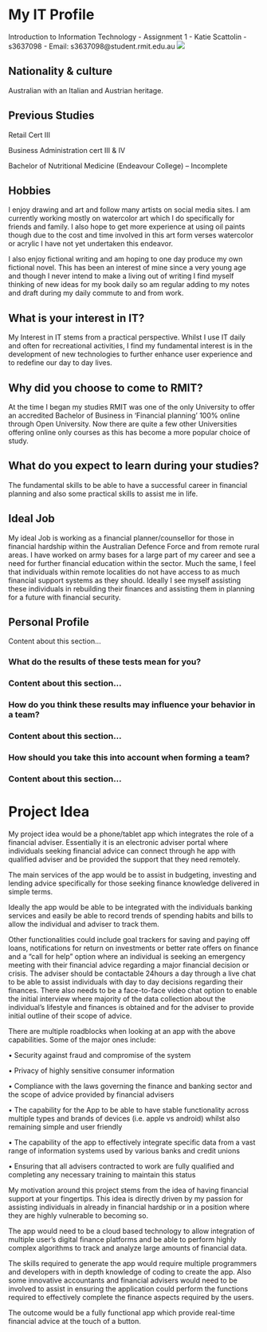 <!DOCTYPE html>
<html>
<head>
<title>Assignment 1</title>
</head>
<body>
<h1>My IT Profile</h1> 
  Introduction to Information Technology - Assignment 1 - Katie Scattolin - s3637098 -
Email: s3637098@student.rmit.edu.au
 
 <img src= "https://scontent.fmel3-1.fna.fbcdn.net/v/t1.0-9/52134289_2164804833541825_3014744154740621312_n.jpg?_nc_cat=104&_nc_ht=scontent.fmel3-1.fna&oh=f0a46cb06b6dcbf1bd29b63394307d43&oe=5D95F7FE">
  
<h2>Nationality & culture</h2>
  <p>Australian with an Italian and Austrian heritage.  </p>
  
<h2>Previous Studies</h2>
  <p>Retail Cert III<p>
<p>Business Administration cert III & IV<p>
<p>Bachelor of Nutritional Medicine (Endeavour College) – Incomplete
</p>
  
<h2>Hobbies</h2>
  <p>I enjoy drawing and art and follow many artists on social media sites. I am currently working mostly on watercolor art which I do specifically for friends and family. I also hope to get more experience at using oil paints though due to the cost and time involved in this art form verses watercolor or acrylic I have not yet undertaken this endeavor.<p>
<p>I also enjoy fictional writing and am hoping to one day produce my own fictional novel. This has been an interest of mine since a very young age and though I never intend to make a living out of writing I find myself thinking of new ideas for my book daily so am regular adding to my notes and draft during my daily commute to and from work.
</p>
  
<h2>What is your interest in IT?</h2>
  <p>My Interest in IT stems from a practical perspective. Whilst I use IT daily and often for recreational activities, I find my fundamental interest is in the development of new technologies to further enhance user experience and to redefine our day to day lives. </p>
  
<h2>Why did you choose to come to RMIT?</h2>
  <p>At the time I began my studies RMIT was one of the only University to offer an accredited Bachelor of Business in ‘Financial planning’ 100% online through Open University. Now there are quite a few other Universities offering online only courses as this has become a more popular choice of study.</p>
  
<h2>What do you expect to learn during your studies?</h2>
  <p>The fundamental skills to be able to have a successful career in financial planning and also some practical skills to assist me in life. </p>
  
<h2>Ideal Job</h2>
  <p>My ideal Job is working as a financial planner/counsellor for those in financial hardship within the Australian Defence Force and from remote rural areas. I have worked on army bases for a large part of my career and see a need for further financial education within the sector. Much the same, I feel that individuals within remote localities do not have access to as much financial support systems as they should. Ideally I see myself assisting these individuals in rebuilding their finances and assisting them in planning for a future with financial security. </p>
  
<h2>Personal Profile</h2>
   <p>Content about this section...</p>
<h3> What do the results of these tests mean for you?<h3>
   <p>Content about this section...</p>
<h3> How do you think these results may influence your behavior in a team?<h3>
   <p>Content about this section...</p>
<h3>How should you take this into account when forming a team?<h3>
   <p>Content about this section...</p>


<h1>Project Idea</h1>
  <p>My project idea would be a phone/tablet app which integrates the role of a financial adviser. Essentially it is an electronic adviser portal where individuals seeking financial advice can connect through he app with qualified adviser and be provided the support that they need remotely.  <p>
 <p>The main services of the app would be to assist in budgeting, investing and lending advice specifically for those seeking finance knowledge delivered in simple terms.  <p>
 <p>Ideally the app would be able to be integrated with the individuals banking services and easily be able to record trends of spending habits and bills to allow the individual and adviser to track them.  <p>
 <p>Other functionalities could include goal trackers for saving and paying off loans, notifications for return on investments or better rate offers on finance and a “call for help” option where an individual is seeking an emergency meeting with their financial advice regarding a major financial decision or crisis.  The adviser should be contactable 24hours a day through a live chat to be able to assist individuals with day to day decisions regarding their finances. There also needs to be a face-to-face video chat option to enable the initial interview where majority of the data collection about the individual’s lifestyle and finances is obtained and for the adviser to provide initial outline of their scope of advice.  <p>
 <p>There are multiple roadblocks when looking at an app with the above capabilities. Some of the major ones include: <p>
 <p>•	Security against fraud and compromise of the system <p>
 <p>•	Privacy of highly sensitive consumer information  <p>
 <p>•	Compliance with the laws governing the finance and banking sector and the scope of advice provided by financial advisers <p>
 <p>•	The capability for the App to be able to have stable functionality across multiple types and brands of devices (i.e. apple vs android) whilst also remaining simple and user friendly  <p>
 <p>•	The capability of the app to effectively integrate specific data from a vast range of information systems used by various banks and credit unions <p>
 <p>•	Ensuring that all advisers contracted to work are fully qualified and completing any necessary training to maintain this status <p>
   
 <p>My motivation around this project stems from the idea of having financial support at your fingertips. This idea is directly driven by my passion for assisting individuals in already in financial hardship or in a position where they are highly vulnerable to becoming so. <p>
 <p>The app would need to be a cloud based technology to allow integration of multiple user’s digital finance platforms and be able to perform highly complex algorithms to track and analyze large amounts of financial data. <p>
 <p>The skills required to generate the app would require multiple programmers and developers with in depth knowledge of coding to create the app. Also some innovative accountants and financial advisers would need to be involved to assist in ensuring the application could perform the functions required to effectively complete the finance aspects required by the users. <p>
 <p> The outcome would be a fully functional app which provide real-time financial advice at the touch of a button. <p>
</p>
</body>
</html>
